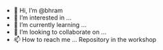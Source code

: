 - 👋 Hi, I’m @bhram
- 👀 I’m interested in ...
- 🌱 I’m currently learning ...
- 💞️ I’m looking to collaborate on ...
- 📫 How to reach me ...
Repository in the workshop
<!---
bhram/bhram is a ✨ special ✨ repository because its `README.md` (this file) appears on your GitHub profile.
You can click the Preview link to take a look at your changes.
--->
